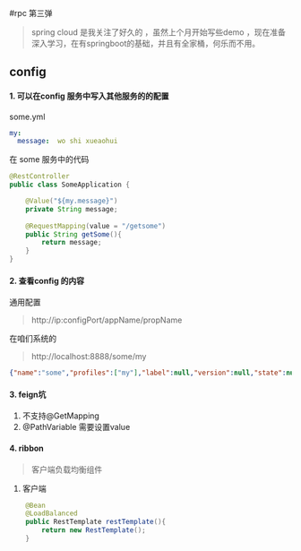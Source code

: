 #rpc 第三弹

> spring cloud 是我关注了好久的 ，虽然上个月开始写些demo ，现在准备深入学习，在有springboot的基础，并且有全家桶，何乐而不用。

## config

#### 1. 可以在config 服务中写入其他服务的的配置

some.yml
```yaml
my:
  message:  wo shi xueaohui
```

在 some 服务中的代码

```java
@RestController
public class SomeApplication {

    @Value("${my.message}")
    private String message;
    
    @RequestMapping(value = "/getsome")
    public String getSome(){
        return message;
    }
}

```

#### 2. 查看config 的内容

通用配置
> http://ip:configPort/appName/propName

在咱们系统的

> http://localhost:8888/some/my

```json
{"name":"some","profiles":["my"],"label":null,"version":null,"state":null,"propertySources":[{"name":"classpath:/config/some.yml","source":{"my.message":"wo shi xueaohui"}}]}
```



#### 3. feign坑

1. 不支持@GetMapping
2. @PathVariable 需要设置value


#### 4. ribbon
>客户端负载均衡组件

1. 客户端
```java
    @Bean
    @LoadBalanced
    public RestTemplate restTemplate(){
        return new RestTemplate();
    }
```